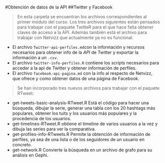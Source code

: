 #Obtención de datos de la API
##Twitter y Facebook

> En esta carpeta se encuentran los archivos correspondientes al primer módulo del curso. Los tres archivos siguientes están pensados para trabajar con el paquete TwitteR para el que hace falta obtener claves de acceso a la API. Además también está el archivo para trabajar con Netvizz que actualmente ya no es funcional.

- El archivo `Twitter-api-perfiles.md`con la información y recursos necesarios para obtener info de la *API* de Twitter y exportar la información a un `.csv`.
- El archivo `twitter-info-perfiles.R` contiene los scripts necesarios para acceder a la api de Twitter y obtener información de perfiles.
- El archivo `facebook-api-pagina.md` con la info al respecto de Netvizz, que ofrece y como obtener datos de una página de Facebook.

> Se han incorporado tres nuevos archivos para trabajar con el paquete RTweet:

- get-tweets-basic-analysis-RTweet.R Está el código para hacer una búsqueda, dibujar la serie, generar una tabla con los 20 hashtags más populares, obtener los tuits y los usuarios más populares y la procedencia de los usuarios.
- get-timelines-RTweet.R obtiene el timeline de varios usuarios a la vez y dibuja las series para ver la comparativa.
- get-profiles-info-RTweets.R Permite la obtención de información de perfiles, ya sea de una lista o de los seguidores de un usuario en concreto.
- get-network.R Convierte la búsqueda en un archivo de grafo para su análisis en Gephi.
